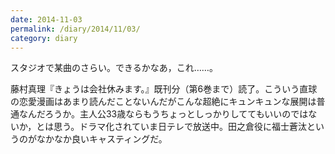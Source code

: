 ```yaml
---
date: 2014-11-03
permalink: /diary/2014/11/03/
category: diary
---
```


スタジオで某曲のさらい。できるかなあ，これ……。

藤村真理『きょうは会社休みます。』既刊分（第6巻まで）読了。こういう直球の恋愛漫画はあまり読んだことないんだがこんな超絶にキュンキュンな展開は普通なんだろうか。主人公33歳ならもうちょっとしっかりしててもいいのではないか，とは思う。ドラマ化されていま日テレで放送中。田之倉役に福士蒼汰というのがなかなか良いキャスティングだ。